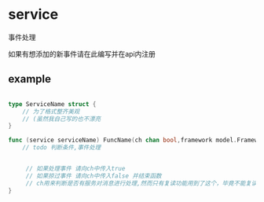 # service

事件处理

如果有想添加的新事件请在此编写并在api内注册

## example

``` go

type ServiceName struct {
    // 为了格式整齐美观
    // (虽然我自己写的也不漂亮
}

func (service serviceName) FuncName(ch chan bool,framework model.Framework) {
    // todo 判断条件,事件处理


     // 如果处理事件 请向ch中传入true
     // 如果掠过事件 请向ch中传入false 并结束函数
     // ch用来判断是否有服务对消息进行处理,然而只有复读功能用到了这个，毕竟不能复读自己的命令
}

```
